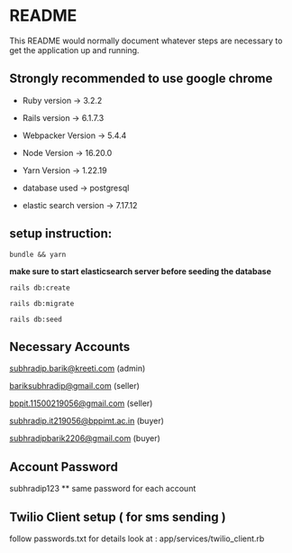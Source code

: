 # README

This README would normally document whatever steps are necessary to get the
application up and running.

## Strongly recommended to use google chrome

* Ruby version -> 3.2.2

* Rails version -> 6.1.7.3

* Webpacker Version -> 5.4.4

* Node Version -> 16.20.0

* Yarn Version -> 1.22.19

* database used -> postgresql

* elastic search version -> 7.17.12

## setup instruction:

```bundle && yarn```

**make sure to start elasticsearch server before seeding the database**

```rails db:create```

```rails db:migrate```

```rails db:seed```

## Necessary Accounts

subhradip.barik@kreeti.com  (admin)

bariksubhradip@gmail.com  (seller)

bppit.11500219056@gmail.com (seller)

subhradip.it219056@bppimt.ac.in (buyer)

subhradipbarik2206@gmail.com (buyer)

## Account Password

subhradip123
** same password for each account

## Twilio Client setup ( for sms sending )

follow passwords.txt for details
look at : app/services/twilio_client.rb
